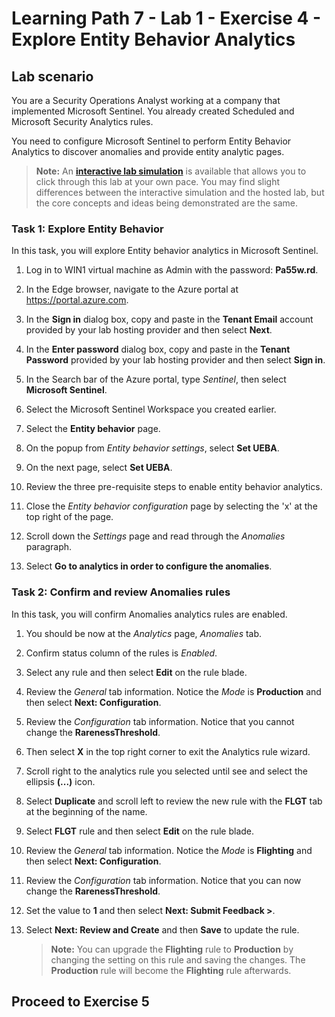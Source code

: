 # Learning Path 7 - Lab 1 - Exercise 4 - Explore Entity Behavior Analytics

## Lab scenario

You are a Security Operations Analyst working at a company that implemented Microsoft Sentinel. You already created Scheduled and Microsoft Security Analytics rules. 

You need to configure Microsoft Sentinel to perform Entity Behavior Analytics to discover anomalies and provide entity analytic pages.

>**Note:** An **[interactive lab simulation](https://mslabs.cloudguides.com/guides/SC-200%20Lab%20Simulation%20-%20Explore%20entity%20behavior%20analytics)** is available that allows you to click through this lab at your own pace. You may find slight differences between the interactive simulation and the hosted lab, but the core concepts and ideas being demonstrated are the same. 

### Task 1: Explore Entity Behavior 

In this task, you will explore Entity behavior analytics in Microsoft Sentinel.

1. Log in to WIN1 virtual machine as Admin with the password: **Pa55w.rd**.  

1. In the Edge browser, navigate to the Azure portal at https://portal.azure.com.

1. In the **Sign in** dialog box, copy and paste in the **Tenant Email** account provided by your lab hosting provider and then select **Next**.

1. In the **Enter password** dialog box, copy and paste in the **Tenant Password** provided by your lab hosting provider and then select **Sign in**.

1. In the Search bar of the Azure portal, type *Sentinel*, then select **Microsoft Sentinel**.

1. Select the Microsoft Sentinel Workspace you created earlier.

1. Select the **Entity behavior** page.

1. On the popup from *Entity behavior settings*, select **Set UEBA**.

1. On the next page, select  **Set UEBA**.

1. Review the three pre-requisite steps to enable entity behavior analytics.

1. Close the *Entity behavior configuration* page by selecting the 'x' at the top right of the page.

1. Scroll down the *Settings* page and read through the *Anomalies* paragraph.

1. Select **Go to analytics in order to configure the anomalies**.

### Task 2: Confirm and review Anomalies rules

In this task, you will confirm Anomalies analytics rules are enabled.

1. You should be now at the *Analytics* page, *Anomalies* tab.

1. Confirm status column of the rules is *Enabled*.

1. Select any rule and then select **Edit** on the rule blade.

1. Review the *General* tab information. Notice the *Mode* is **Production** and then select **Next: Configuration**.

1. Review the *Configuration* tab information. Notice that you cannot change the **RarenessThreshold**.

1. Then select **X** in the top right corner to exit the Analytics rule wizard.

1. Scroll right to the analytics rule you selected until see and select the ellipsis **(...)** icon.

1. Select **Duplicate** and scroll left to review the new rule with the **FLGT** tab at the beginning of the name.

1. Select **FLGT** rule and then select **Edit** on the rule blade.

1. Review the *General* tab information. Notice the *Mode* is **Flighting** and then select **Next: Configuration**.

1. Review the *Configuration* tab information. Notice that you can now change the **RarenessThreshold**.

1. Set the value to **1** and then select **Next: Submit Feedback >**.

1. Select **Next: Review and Create** and then **Save** to update the rule.

    >**Note:** You can upgrade the **Flighting** rule to **Production** by changing the setting on this rule and saving the changes. The **Production** rule will become the **Flighting** rule afterwards.

## Proceed to Exercise 5
